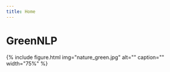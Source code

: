 ```yaml
---
title: Home
---
```


# GreenNLP

{% include figure.html img="nature_green.jpg" alt="" caption="" width="75%" %}

<div class="toc" markdown="1">


